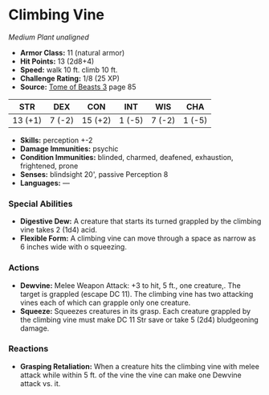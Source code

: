 # Climbing Vine

*Medium* *Plant* *unaligned*

- **Armor Class:** 11 (natural armor)
- **Hit Points:** 13 (2d8+4)
- **Speed:** walk 10 ft. climb 10 ft.
- **Challenge Rating:** 1/8 (25 XP)
- **Source:** [Tome of Beasts 3](https://koboldpress.com/kpstore/product/tome-of-beasts-3-for-5th-edition/) page 85

| STR | DEX | CON | INT | WIS | CHA |
| --- | --- | --- | --- | --- | --- |
| 13 (+1) | 7 (-2) | 15 (+2) | 1 (-5) | 7 (-2) | 1 (-5) |

- **Skills:** perception +-2
- **Damage Immunities:** psychic
- **Condition Immunities:** blinded, charmed, deafened, exhaustion, frightened, prone
- **Senses:** blindsight 20', passive Perception 8
- **Languages:** —
### Special Abilities
- **Digestive Dew:** A creature that starts its turned grappled by the climbing vine takes 2 (1d4) acid.
- **Flexible Form:** A climbing vine can move through a space as narrow as 6 inches wide with o squeezing.
### Actions
- **Dewvine:** Melee Weapon Attack: +3 to hit, 5 ft., one creature,. The target is grappled (escape DC 11). The climbing vine has two attacking vines each of which can grapple only one creature.
- **Squeeze:** Squeezes creatures in its grasp. Each creature grappled by the climbing vine must make DC 11 Str save or take 5 (2d4) bludgeoning damage.
### Reactions
- **Grasping Retaliation:** When a creature hits the climbing vine with melee attack while within 5 ft. of the vine the vine can make one Dewvine attack vs. it.


